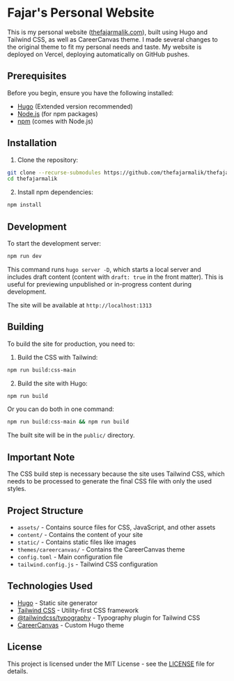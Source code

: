 # Fajar's Personal Website

This is my personal website ([thefajarmalik.com](https://thefajarmalik.com/)), built using Hugo and Tailwind CSS, as well as CareerCanvas theme. I made several changes to the original theme to fit my personal needs and taste. My website is deployed on Vercel, deploying automatically on GitHub pushes.

## Prerequisites

Before you begin, ensure you have the following installed:
- [Hugo](https://gohugo.io/installation/) (Extended version recommended)
- [Node.js](https://nodejs.org/) (for npm packages)
- [npm](https://www.npmjs.com/) (comes with Node.js)

## Installation

1. Clone the repository:
```bash
git clone --recurse-submodules https://github.com/thefajarmalik/thefajarmalik.git
cd thefajarmalik
```

2. Install npm dependencies:
```bash
npm install
```

## Development

To start the development server:

```bash
npm run dev
```

This command runs `hugo server -D`, which starts a local server and includes draft content (content with `draft: true` in the front matter). This is useful for previewing unpublished or in-progress content during development.

The site will be available at `http://localhost:1313`

## Building

To build the site for production, you need to:

1. Build the CSS with Tailwind:
```bash
npm run build:css-main
```

2. Build the site with Hugo:
```bash
npm run build
```

Or you can do both in one command:
```bash
npm run build:css-main && npm run build
```

The built site will be in the `public/` directory.

## Important Note

The CSS build step is necessary because the site uses Tailwind CSS, which needs to be processed to generate the final CSS file with only the used styles.

## Project Structure

- `assets/` - Contains source files for CSS, JavaScript, and other assets
- `content/` - Contains the content of your site
- `static/` - Contains static files like images
- `themes/careercanvas/` - Contains the CareerCanvas theme
- `config.toml` - Main configuration file
- `tailwind.config.js` - Tailwind CSS configuration

## Technologies Used

- [Hugo](https://gohugo.io/) - Static site generator
- [Tailwind CSS](https://tailwindcss.com/) - Utility-first CSS framework
- [@tailwindcss/typography](https://tailwindcss.com/docs/typography-plugin) - Typography plugin for Tailwind CSS
- [CareerCanvas](https://github.com/felipecordero/careercanvas) - Custom Hugo theme

## License

This project is licensed under the MIT License - see the [LICENSE](LICENSE) file for details.